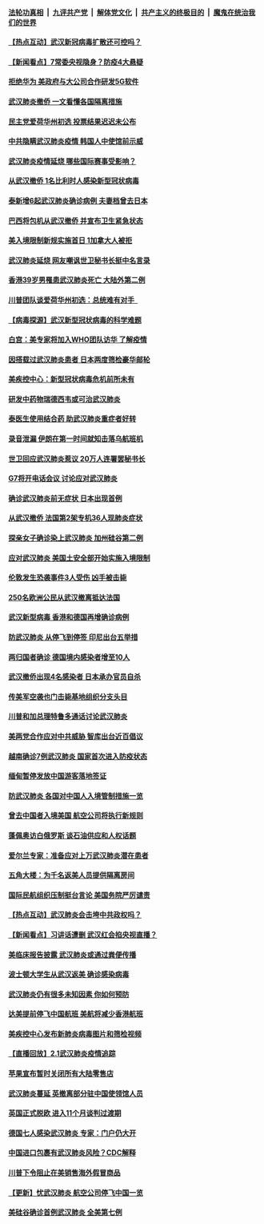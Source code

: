 ####  [法轮功真相](../../../../basic/blob/master/README.md?t=02051302) &nbsp;|&nbsp; [九评共产党](../../../../9ping.md/blob/master/README.md?t=02051302) &nbsp;|&nbsp; [解体党文化](../../../../jtdwh.md/blob/master/README.md?t=02051302)  &nbsp;|&nbsp; [共产主义的终极目的](../../../../gczydzjmd.md/blob/master/README.md?t=02051302) &nbsp;|&nbsp; [魔鬼在统治我们的世界](../../../../mgztzwmdsj.md/blob/master/README.md?t=02051302) 

#### [【热点互动】武汉新冠病毒扩散还可控吗？](../pages/nsc418/n11844750.md?t=02051302) 

#### [【新闻看点】7常委央视隐身？防疫4大悬疑](../pages/nsc418/n11844611.md?t=02051302) 

#### [拒绝华为 美政府与大公司合作研发5G软件](../pages/nsc418/n11844625.md?t=02051302) 

#### [武汉肺炎撤侨 一文看懂各国隔离措施](../pages/nsc418/n11844216.md?t=02051302) 

#### [民主党爱荷华州初选 投票结果迟迟未公布](../pages/nsc418/n11844207.md?t=02051302) 

#### [中共隐瞒武汉肺炎疫情 韩国人中使馆前示威](../pages/nsc418/n11844084.md?t=02051302) 

#### [武汉肺炎疫情延烧 哪些国际赛事受影响？](../pages/nsc418/n11843958.md?t=02051302) 

#### [从武汉撤侨 1名比利时人感染新型冠状病毒](../pages/nsc418/n11843977.md?t=02051302) 

#### [泰新增6起武汉肺炎确诊病例 夫妻档曾去日本](../pages/nsc418/n11843900.md?t=02051302) 

#### [巴西将包机从武汉撤侨 并宣布卫生紧急状态](../pages/nsc418/n11843418.md?t=02051302) 

#### [美入境限制新规实施首日 1加拿大人被拒](../pages/nsc418/n11843058.md?t=02051302) 

#### [武汉肺炎延烧 网友嘲讽世卫秘书长挺中名言录](../pages/nsc418/n11843056.md?t=02051302) 

#### [香港39岁男罹患武汉肺炎死亡 大陆外第二例](../pages/nsc418/n11843026.md?t=02051302) 

#### [川普团队谈爱荷华州初选：总统难有对手  ](../pages/nsc418/n11842867.md?t=02051302) 

#### [【病毒探源】武汉新型冠状病毒的科学难题](../pages/nsc418/n11842176.md?t=02051302) 

#### [白宫：美专家将加入WHO团队访华 了解疫情](../pages/nsc418/n11842198.md?t=02051302) 

#### [因搭载过武汉肺炎患者 日本两度筛检豪华邮轮](../pages/nsc418/n11842447.md?t=02051302) 

#### [美疾控中心：新型冠状病毒危机前所未有](../pages/nsc418/n11842406.md?t=02051302) 

#### [研发中药物瑞德西韦或可治武汉肺炎](../pages/nsc418/n11842100.md?t=02051302) 

#### [泰医生使用结合药 助武汉肺炎重症者好转](../pages/nsc418/n11842096.md?t=02051302) 

#### [录音泄漏 伊朗在第一时间就知击落乌航班机](../pages/nsc418/n11842002.md?t=02051302) 

#### [世卫回应武汉肺炎惹议 20万人连署罢秘书长](../pages/nsc418/n11841664.md?t=02051302) 

#### [G7将开电话会议 讨论应对武汉肺炎](../pages/nsc418/n11841658.md?t=02051302) 

#### [确诊武汉肺炎前无症状 日本出现首例](../pages/nsc418/n11841567.md?t=02051302) 

#### [从武汉撤侨 法国第2架专机36人现肺炎症状](../pages/nsc418/n11841382.md?t=02051302) 

#### [探亲女子确诊染上武汉肺炎 加州硅谷第二例](../pages/nsc418/n11839784.md?t=02051302) 

#### [应对武汉肺炎 美国土安全部开始实施入境限制](../pages/nsc418/n11839729.md?t=02051302) 

#### [伦敦发生恐袭事件3人受伤 凶手被击毙](../pages/nsc418/n11839442.md?t=02051302) 

#### [250名欧洲公民从武汉撤离抵达法国](../pages/nsc418/n11839438.md?t=02051302) 

#### [武汉新型病毒 香港和德国再增确诊病例](../pages/nsc418/n11839381.md?t=02051302) 

#### [防武汉肺炎 从停飞到停签 印尼出台五举措](../pages/nsc418/n11839282.md?t=02051302) 

#### [两归国者确诊 德国境内感染者增至10人](../pages/nsc418/n11839164.md?t=02051302) 

#### [武汉撤侨出现4名感染者 日本承办官员自杀](../pages/nsc418/n11839044.md?t=02051302) 

#### [传美军空袭也门击毙基地组织分支头目](../pages/nsc418/n11839210.md?t=02051302) 

#### [川普和加总理特鲁多通话讨论武汉肺炎](../pages/nsc418/n11839128.md?t=02051302) 

#### [美两党合作应对中共威胁 智库出台近百倡议](../pages/nsc418/n11838437.md?t=02051302) 

#### [越南确诊7例武汉肺炎 国家首次进入防疫状态](../pages/nsc418/n11838860.md?t=02051302) 

#### [缅甸暂停发放中国游客落地签证](../pages/nsc418/n11838730.md?t=02051302) 

#### [防武汉肺炎 各国对中国人入境管制措施一览](../pages/nsc418/n11838726.md?t=02051302) 

#### [曾去中国者入境美国 航空公司将执行新规则](../pages/nsc418/n11838375.md?t=02051302) 

#### [蓬佩奥访白俄罗斯 谈石油供应和人权话题](../pages/nsc418/n11838242.md?t=02051302) 

#### [爱尔兰专家：准备应对上万武汉肺炎潜在患者](../pages/nsc418/n11837978.md?t=02051302) 

#### [五角大楼：为千名返美人员提供隔离房间](../pages/nsc418/n11837831.md?t=02051302) 

#### [国际民航组织压制挺台言论 美国务院严厉谴责](../pages/nsc418/n11837791.md?t=02051302) 

#### [【热点互动】武汉肺炎会击垮中共政权吗？](../pages/nsc418/n11837779.md?t=02051302) 

#### [【新闻看点】习讲话遭删 武汉红会掐央视直播？](../pages/nsc418/n11837573.md?t=02051302) 

#### [美临床报告披露 武汉肺炎或通过粪便传播](../pages/nsc418/n11837626.md?t=02051302) 

#### [波士顿大学生从武汉返美 确诊感染病毒](../pages/nsc418/n11837580.md?t=02051302) 

#### [武汉肺炎仍有很多未知因素 你如何预防](../pages/nsc418/n11837666.md?t=02051302) 

#### [达美提前停飞中国航班 美航将减少香港航班](../pages/nsc418/n11837649.md?t=02051302) 

#### [美疾控中心发布新肺炎病毒图片和筛检视频](../pages/nsc418/n11837491.md?t=02051302) 

#### [【直播回放】2.1武汉肺炎疫情追踪](../pages/nsc418/n11837232.md?t=02051302) 

#### [苹果宣布暂时关闭所有大陆零售店](../pages/nsc418/n11837097.md?t=02051302) 

#### [武汉肺炎蔓延 英撤离部分驻中国使领馆人员](../pages/nsc418/n11837061.md?t=02051302) 

#### [英国正式脱欧 进入11个月谈判过渡期](../pages/nsc418/n11836911.md?t=02051302) 

#### [德国七人感染武汉肺炎 专家：门户仍大开](../pages/nsc418/n11836344.md?t=02051302) 

#### [中国进口包裹有武汉肺炎风险？CDC解释](../pages/nsc418/n11836321.md?t=02051302) 

#### [川普下令阻止在美销售海外假冒商品](../pages/nsc418/n11836261.md?t=02051302) 

#### [【更新】忧武汉肺炎 航空公司停飞中国一览](../pages/nsc418/n11835931.md?t=02051302) 

#### [美硅谷确诊首例武汉肺炎 全美第七例](../pages/nsc418/n11836093.md?t=02051302) 

